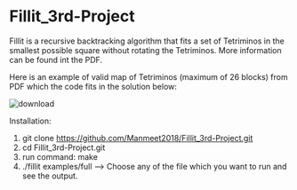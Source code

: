 # Fillit_3rd-Project

Fillit is a recursive backtracking algorithm that fits a set of Tetriminos in the smallest possible square without rotating the Tetriminos. More information can be found int the PDF.

Here is an example of valid map of Tetriminos (maximum of 26 blocks) from PDF which the code fits in the solution below:

![download](https://user-images.githubusercontent.com/35618858/55198688-3fcd8300-5174-11e9-83f4-4620fdaa2ca8.png)

Installation:

1. git clone https://github.com/Manmeet2018/Fillit_3rd-Project.git
2. cd Fillit_3rd-Project.git
3. run command: make
4. ./fillit examples/full --> Choose any of the file which you want to run and see the output.
